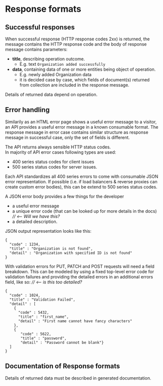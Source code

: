 # Response formats

## Successful responses

When successful response \(HTTP response codes 2xx\) is returned, the message contains the HTTP response code and the body of response message contains parameters:

* **title**, describing operation outcome. 
  * E.g. text `Organization added successfully`
* **data**, containing data of one or more entities being object of operation. 
  * E.g. newly added Organization data
  * it is decided case by case, which fields of document\(s\) returned from collection are included in the response message. 

Details of returned data depend on operation.

## Error handling

Similarily as an HTML error page shows a useful error message to a visitor, an API provides a useful error message in a known consumable format. The response message in error case contains similar structure as response message in successful case, only the set of fields is different.

The API returns always sensible HTTP status codes.  
In majority of API error cases following types are used:

* 400 series status codes for client issues 
* 500 series status codes for server issues. 

Each API standardizes all 400 series errors to come with consumable JSON error representation. If possible \(i.e. if load balancers & reverse proxies can create custom error bodies\), this can be extend to 500 series status codes.

A JSON error body provides a few things for the developer

* a useful error message
* a unique error code \(that can be looked up for more details in the docs\)   _//  &lt;-- Will we have this?_
* a detailed description. 

JSON output representation looks like this:

```
{
  "code" : 1234,
  "title" : "Organization is not found",
  "detail" : "Organization with specified ID is not found"
}
```

With validation errors for PUT, PATCH and POST requests will need a field breakdown. This can be modeled by using a fixed top-level error code for validation failures and providing the detailed errors in an additional errors field, like so:  _// &lt;-- is this too detailed?_

```
{
  "code" : 1024,
  "title" : "Validation Failed",
  "detail" : [
    {
      "code" : 5432,
      "title" : "first_name",
      "detail" : "First name cannot have fancy characters"
    },
    {
       "code" : 5622,
       "title" : "password",
       "detail" : "Password cannot be blank"}
  ]
}
```

## Documentation of Response formats

Details of returned data must be described in generated documentation.

